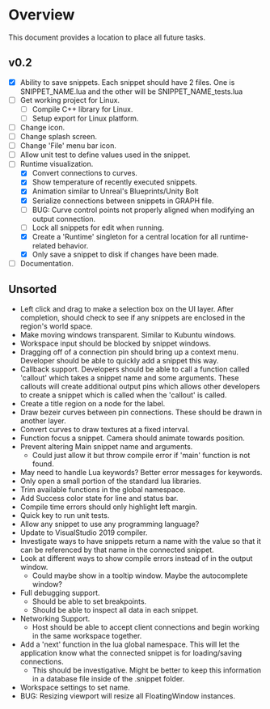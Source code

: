 # Overview
This document provides a location to place all future tasks.

## v0.2
- [x] Ability to save snippets. Each snippet should have 2 files. One is SNIPPET_NAME.lua and the other will be SNIPPET_NAME_tests.lua
- [ ] Get working project for Linux.
	- [ ] Compile C++ library for Linux.
	- [ ] Setup export for Linux platform.
- [ ] Change icon.
- [ ] Change splash screen.
- [ ] Change 'File' menu bar icon.
- [ ] Allow unit test to define values used in the snippet.
- [ ] Runtime visualization.
	- [x] Convert connections to curves.
	- [x] Show temperature of recently executed snippets.
	- [x] Animation similar to Unreal's Blueprints/Unity Bolt
	- [x] Serialize connections between snippets in GRAPH file.
	- [ ] BUG: Curve control points not properly aligned when modifying an output connection.
	- [ ] Lock all snippets for edit when running.
	- [x] Create a 'Runtime' singleton for a central location for all runtime-related behavior.
	- [x] Only save a snippet to disk if changes have been made.
- [ ] Documentation.

## Unsorted
* Left click and drag to make a selection box on the UI layer. After completion, should check to see if any snippets are enclosed in the region's world space.
* Make moving windows transparent. Similar to Kubuntu windows.
* Workspace input should be blocked by snippet windows.
* Dragging off of a connection pin should bring up a context menu. Developer should be able to quickly add a snippet this way.
* Callback support. Developers should be able to call a function called 'callout' which takes a snippet name and some arguments. These callouts will create additional output pins which allows other developers to create a snippet which is called when the 'callout' is called.
* Create a title region on a node for the label.
* Draw bezeir curves between pin connections. These should be drawn in another layer.
* Convert curves to draw textures at a fixed interval.
* Function focus a snippet. Camera should animate towards position.
* Prevent altering Main snippet name and arguments.
	* Could just allow it but throw compile error if 'main' function is not found.
* May need to handle Lua keywords? Better error messages for keywords.
* Only open a small portion of the standard lua libraries.
* Trim available functions in the global namespace.
* Add Success color state for line and status bar.
* Compile time errors should only highlight left margin.
* Quick key to run unit tests.
* Allow any snippet to use any programming language?
* Update to VisualStudio 2019 compiler.
* Investigate ways to have snippets return a name with the value so that it can be referenced by that name in the connected snippet.
* Look at different ways to show compile errors instead of in the output window.
	* Could maybe show in a tooltip window. Maybe the autocomplete window?
* Full debugging support.
	* Should be able to set breakpoints.
	* Should be able to inspect all data in each snippet.
* Networking Support.
	* Host should be able to accept client connections and begin working in the same workspace together.
* Add a 'next' function in the lua global namespace. This will let the application know what the connected snippet is for loading/saving connections.
	* This should be investigative. Might be better to keep this information in a database file inside of the .snippet folder.
* Workspace settings to set name.
* BUG: Resizing viewport will resize all FloatingWindow instances.
